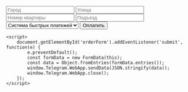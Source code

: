 
<html lang="ru">
<head>
    <meta charset="UTF-8">
    <meta name="viewport" content="width=device-width, initial-scale=1.0">
    <title>Оформление заказа</title>
    <script src="https://telegram.org/js/telegram-web-app.js"></script>
</head>
<body>
    <form id="orderForm">
        <input type="text" name="city" placeholder="Город" required>
        <input type="text" name="street" placeholder="Улица" required>
        <input type="text" name="apartment" placeholder="Номер квартиры" required>
        <input type="text" name="entrance" placeholder="Подъезд" required>
        <select name="payment_method" required>
            <option value="СБП">Система быстрых платежей</option>
            <option value="card">Оплата картой</option>
        </select>
        <button type="submit">Оплатить</button>
    </form>

    <script>
        document.getElementById('orderForm').addEventListener('submit', function(e) {
            e.preventDefault();
            const formData = new FormData(this);
            const data = Object.fromEntries(formData.entries());
            window.Telegram.WebApp.sendData(JSON.stringify(data));
            window.Telegram.WebApp.close();
        });
    </script>
</body>
</html>
